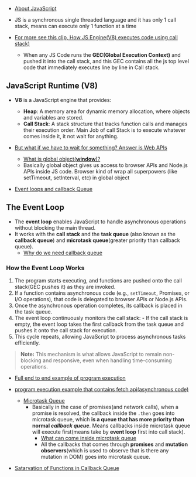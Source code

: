 - [About JavaScript](https://youtu.be/vFJbKR6zfCE?si=VK7U_D4kq55R5dz0&t=87)
- JS is a synchronous single threaded language and it has only 1 call stack, means can execute only 1 function at a time

- [For more see this clip, How JS Engine(V8) executes code using call stack) ](https://youtu.be/8zKuNo4ay8E?si=jVQx2lu1M5D5qEXl&t=47)
   - When any JS Code runs the **GEC(Global Execution Context)** and pushed it into the call stack, and this GEC contains all the js top level code that immediately executes line by line in Call stack. 


## JavaScript Runtime (V8)

- **V8** is a JavaScript engine that provides:
    - **Heap**: A memory area for dynamic memory allocation, where objects and variables are stored.
    - **Call Stack**: A stack structure that tracks function calls and manages their execution order. Main Job of call Stack is to execute whatever comes inside it, it not wait for anything.

- [But what if we have to wait for something? Answer is Web APIs](https://youtu.be/8zKuNo4ay8E?si=Q0WJJFyDB7ajae3e&t=227)
    - [What is global object(**window**)?](https://youtu.be/8zKuNo4ay8E?si=_HRPlTzEHBUIndTX&t=597)
    - Basically global object gives us access to browser APIs and Node.js APIs inside JS code. Browser kind of wrap all superpowers (like setTimeout, setInterval, etc) in global object



- [Event loops and callback Queue](https://youtu.be/8zKuNo4ay8E?si=KU5SytxWDse3LfGq&t=967)

## The Event Loop

- The **event loop** enables JavaScript to handle asynchronous operations without blocking the main thread.
- It works with the **call stack** and the **task queue** (also known as the **callback queue**) and **microtask queue**(greater priority than callback queue).
    - [Why do we need callback queue](https://youtu.be/8zKuNo4ay8E?si=vcODNLtvKUCqH8jw&t=1507) 

### How the Event Loop Works

1. The program starts executing, and functions are pushed onto the call stack(GEC pushes it) as they are invoked.
2. If a function contains asynchronous code (e.g., `setTimeout`, Promises, or I/O operations), that code is delegated to browser APIs or Node.js APIs.
3. Once the asynchronous operation completes, its callback is placed in the task queue.
4. The event loop continuously monitors the call stack:
        - If the call stack is empty, the event loop takes the first callback from the task queue and pushes it onto the call stack for execution.
5. This cycle repeats, allowing JavaScript to process asynchronous tasks efficiently.

> **Note:** This mechanism is what allows JavaScript to remain non-blocking and responsive, even when handling time-consuming operations.

- [Full end to end example of program execution](https://youtu.be/8zKuNo4ay8E?si=E8AIUY5p3rsHR3AS&t=1137)
- [program execution example that contains fetch api(asynchronous code)](https://youtu.be/8zKuNo4ay8E?si=KFwEVqTZO3BRw8Cc&t=1637)
    - [Microtask Queue](https://youtu.be/8zKuNo4ay8E?si=dS3_-MC58PrUVmtl&t=1827)
         - Basically in the case of promises(and network calls), when a promise is resolved, the callback inside the `.then` goes into microtask queue, which **is a queue that has more priority than normal ***callback queue*****. Means callbacks inside microtask queue will execute first(means take by **event loop** first into call stack). 
             - [What can come inside microtask queue](https://youtu.be/8zKuNo4ay8E?si=AoO-WjByWyUOmfu-&t=2177)
             - All the callbacks that comes through **promises** and **mutation observers**(which is used to observe that is there any mutation in DOM) goes into microtask queue.

- [Satarvation of Functions in Callback Queue](https://youtu.be/8zKuNo4ay8E?si=9sQehbKK9qAdX_B4&t=2337)
